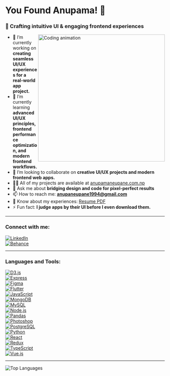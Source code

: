 # You Found Anupama! 👋

### 🎨 Crafting intuitive UI & engaging frontend experiences

<img align="right" alt="Coding animation" width="400" src="https://i.pinimg.com/originals/d7/a0/00/d7a000c24ed870d402fe38f7b1d5c8ca.gif" />

- 🔭 I’m currently working on **creating seamless UI/UX experiences for a real-world app project.**  
- 🌱 I’m currently learning **advanced UI/UX principles, frontend performance optimization, and modern frontend workflows.**  
- 👯 I’m looking to collaborate on **creative UI/UX projects and modern frontend web apps.**  
- 👨‍💻 All of my projects are available at [anupamaneupane.com.np](https://anupamaneupane.com.np)  
- 💬 Ask me about **bridging design and code for pixel-perfect results**  
- 📫 How to reach me: **anupaneupane1994@gmail.com**  
- 📄 Know about my experiences: [Resume PDF](https://anupamaneupane.com.np/resume.pdf)  
- ⚡ Fun fact: **I judge apps by their UI before I even download them.**

---

### Connect with me:

[![LinkedIn](https://raw.githubusercontent.com/rahuldkjain/github-profile-readme-generator/master/src/images/icons/Social/linked-in-alt.svg)](https://linkedin.com/in/anupama-neupane)  
[![Behance](https://raw.githubusercontent.com/rahuldkjain/github-profile-readme-generator/master/src/images/icons/Social/behance.svg)](https://www.behance.net/anupamaneupane)

---

### Languages and Tools:

[![D3.js](https://raw.githubusercontent.com/devicons/devicon/master/icons/d3js/d3js-original.svg)](https://d3js.org/)  
[![Express](https://raw.githubusercontent.com/devicons/devicon/master/icons/express/express-original-wordmark.svg)](https://expressjs.com)  
[![Figma](https://www.vectorlogo.zone/logos/figma/figma-icon.svg)](https://www.figma.com/)  
[![Flutter](https://www.vectorlogo.zone/logos/flutterio/flutterio-icon.svg)](https://flutter.dev)  
[![JavaScript](https://raw.githubusercontent.com/devicons/devicon/master/icons/javascript/javascript-original.svg)](https://developer.mozilla.org/en-US/docs/Web/JavaScript)  
[![MongoDB](https://raw.githubusercontent.com/devicons/devicon/master/icons/mongodb/mongodb-original-wordmark.svg)](https://www.mongodb.com/)  
[![MySQL](https://raw.githubusercontent.com/devicons/devicon/master/icons/mysql/mysql-original-wordmark.svg)](https://www.mysql.com/)  
[![Node.js](https://raw.githubusercontent.com/devicons/devicon/master/icons/nodejs/nodejs-original-wordmark.svg)](https://nodejs.org)  
[![Pandas](https://raw.githubusercontent.com/devicons/devicon/2ae2a900d2f041da66e950e4d48052658d850630/icons/pandas/pandas-original.svg)](https://pandas.pydata.org/)  
[![Photoshop](https://raw.githubusercontent.com/devicons/devicon/master/icons/photoshop/photoshop-line.svg)](https://www.photoshop.com/en)  
[![PostgreSQL](https://raw.githubusercontent.com/devicons/devicon/master/icons/postgresql/postgresql-original-wordmark.svg)](https://www.postgresql.org)  
[![Python](https://raw.githubusercontent.com/devicons/devicon/master/icons/python/python-original.svg)](https://www.python.org)  
[![React](https://raw.githubusercontent.com/devicons/devicon/master/icons/react/react-original-wordmark.svg)](https://reactjs.org/)  
[![Redux](https://raw.githubusercontent.com/devicons/devicon/master/icons/redux/redux-original.svg)](https://redux.js.org)  
[![TypeScript](https://raw.githubusercontent.com/devicons/devicon/master/icons/typescript/typescript-original.svg)](https://www.typescriptlang.org/)  
[![Vue.js](https://raw.githubusercontent.com/devicons/devicon/master/icons/vuejs/vuejs-original-wordmark.svg)](https://vuejs.org/)

---

<p align="left">
  <img src="https://github-readme-stats.vercel.app/api/top-langs?username=anupama-n&show_icons=true&locale=en&layout=compact" alt="Top Languages" />
</p>
